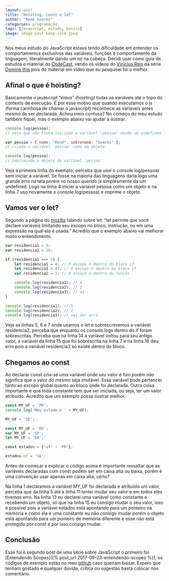 ```yaml
---
layout: post
title: "Hoisting, const e let"
author: "Renê Soares"
categories: programação
tags: [javascript, estudo, básico]
image: image-post-keep-calm.jpeg
---
```


Nos meus estudo do JavaScript estava tendo dificuldade em entender os comportamentos exclusivos das variáveis, funções e comportamento da linguagem, literalmente dando um nó na cabeça. Decidi usar como guia de estudos o material do [CodeCast](https://www.youtube.com/channel/UCTluPqMkm90zyw6mCde561A), vendo os vídeos do [Vinicius Reis](https://twitter.com/luizvinicius73) da série [Domine this](https://www.youtube.com/watch?v=fBInMy61plk&list=PLy5T05I_eQYNQs4Pta85XRSucm3IOHx2M) pois do material em vídeo que eu pesquisei foi o melhor.

## Afinal o que é hoisting?

Basicamente o javascript _“elava” (hoisting)_ todas as variáveis até o topo do contexto de execução. É por esse motivo que quando executamos o js (forma carinhosa de chamar o javascript) reconhece as variáveis antes mesmo de ser declarada. Achou meio confuso? No começo do meu estudo também fiquei, mas o exemplo abaixo vai ajudar a ilustrar.

~~~javascript
console.log(pessoa);
// veja que não tinha iniciado a variável 'pessoa' dando um undefined

var pessoa = { nome: "Renê", sobrenome: "Soares" };
// criado a variável 'pessoa' como um objeto

console.log(pessoa);
// imprimindo o objeto da variável 'pessoa'
~~~

Veja a primeira linha do exemplo, perceba que usei o console.log(pessoa) sem iniciar a variável. Se fosse na maioria das linguagens daria logo uma grande erro na tela porém no nosso querido js simplesmente da um undefined. Logo na linha 4 iniciei a variável pessoa como um objeto e na linha 7 uso novamente o console.log(pessoa) e imprime o objeto.

## Vamos ver o let?

Segundo a página do [mozilla](https://developer.mozilla.org/pt-BR/docs/Web/JavaScript/Reference/Statements/let) falando sobre let: “let permite que você declare variáveis limitando seu escopo no bloco, instrução, ou em uma expressão na qual ela é usada.”
Acredito que o exemplo abaixo vai melhorar muito o entendimento.

~~~javascript
var residencia1 = 5;
var residencia2 = 10;

if (residencia1 === 5) {
    let residencia1 = 4; // O escopo é dentro do bloco if
    let residencia3 = 41; // O escopo é dentro do bloco if
    var residencia2 = 1; // O escopo é dentro da função

    console.log(residencia1); // 4
    console.log(residencia2); // 1
    console.log(residencia3); // 41
}

console.log(residencia1); // 5
console.log(residencia2); // 1
console.log(residencia3); // vai dar erro
~~~

Veja as linhas 5, 6 e 7 onde usamos o let e sobrescrevemos a variável residencia2, perceba que enquanto os console.logs dentro do if foram sobrescritas. Perceba que na linha 14 a variável voltou para seu antigo valor, a variável da linha 15 que foi sobrescrita na linha 7 e na linha 16 deu erro pois a variável residencia3 só existe dentro do bloco.

## Chegamos ao const

Ao declarar const cria-se uma variável onde seu valor é fixo porém não significa que o valor do mesmo seja imutável. Essa variável pode pertencer tanto ao escopo global quanto ao bloco onde foi declarada. Outra coisa importante é que toda constante tem que ser iniciada, ou seja, ter um valor atribuído. Acredito que um exemplo possa ilustrar melhor.

~~~javascript
const MY_UF = 'PR';
console.log('Meu estado é ' + MY_UF);

MY_UF = 'SE';

const MY_UF = 'RS';
var MY_UF = 'SP';
let MY_UF = 'BA';

const estados = {'uf' : 'PR'};

estados.uf = 'SE';
~~~

Antes de começar a explicar o código acima é importante ressaltar que as variáveis declaradas com const podem ser em caixa alta ou baixa, porém é uma convenção usar apenas em caixa alta, certo?

Na linha 1 declaramos a variável MY_UF foi declarada e atribuído um valor, perceba que da linha 5 até a linha 11 tentei mudar seu valor e em todos eles tivemos erro. Na linha 13 eu declarei uma variável como constante e recebendo um objeto, só que na linha 15 eu consigo mudar o seu valor, isso é possível pois a variável estados está apontando para um ponteiro na memória e como ela é uma constante eu não consigo mudar porém o objeto está apontando para um ponteiro de memória diferente e esse não está protegido por const e por isso consigo mudar.

## Conclusão

Esse foi o segundo post de uma série sobre JavaScript o primeiro foi [Entendendo Scopes]({% post_url 2017-09-23-entendendo-scopes %}), os códigos de exemplo estão no meu [github](https://github.com/renesoaresse/keep-calm-learn-javascript) caso queiram baixar. Espero que tenham gostado e qualquer dúvida, crítica ou sugestão basta colocar nos comentário.